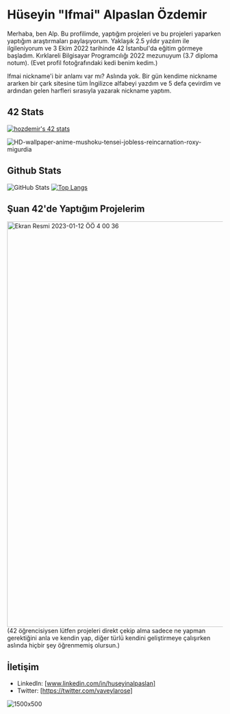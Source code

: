 # Hüseyin "Ifmai" Alpaslan Özdemir

Merhaba, ben Alp. Bu profilimde, yaptığım projeleri ve bu projeleri yaparken yaptığım araştırmaları paylaşıyorum. Yaklaşık 2.5 yıldır yazılım ile ilgileniyorum ve 3 Ekim 2022 tarihinde 42 İstanbul'da eğitim görmeye başladım. Kırklareli Bilgisayar Programcılığı 2022 mezunuyum (3.7 diploma notum). (Evet profil fotoğrafındaki kedi benim kedim.)

Ifmai nickname'i bir anlamı var mı? Aslında yok. Bir gün kendime nickname ararken bir çark sitesine tüm İngilizce alfabeyi yazdım ve 5 defa çevirdim ve ardından gelen harfleri sırasıyla yazarak nickname yaptım.

## 42 Stats
[![hozdemir's 42 stats](https://badge42.vercel.app/api/v2/cl96wo4gz00360gla3dv8dxpx/stats?cursusId=21&coalitionId=228)](https://github.com/JaeSeoKim/badge42)

![HD-wallpaper-anime-mushoku-tensei-jobless-reincarnation-roxy-migurdia](https://user-images.githubusercontent.com/94466351/224196630-9f379654-aa32-44e1-adac-4801d14f6941.jpeg)

## Github Stats
![GitHub Stats](https://github-readme-stats.vercel.app/api?username=ifmai&theme=tokyonight) [![Top Langs](https://github-readme-stats.vercel.app/api/top-langs/?username=ifmai&layout=compact&theme=tokyonight)](https://github.com/ifmai)

## Şuan 42'de Yaptığım Projelerim

<img width="947" alt="Ekran Resmi 2023-01-12 ÖÖ 4 00 36" src="https://user-images.githubusercontent.com/94466351/211950869-52321932-8e57-40f7-affb-a3b7dfa8d7ee.png">
(42 öğrencisiysen lütfen projeleri direkt çekip alma sadece ne yapman gerektiğini anla ve kendin yap, diğer türlü kendini geliştirmeye çalışırken aslında hiçbir şey öğrenmemiş olursun.)

## İletişim

- LinkedIn: [www.linkedin.com/in/huseyinalpaslan]
- Twitter: [https://twitter.com/vaveylarose]

![1500x500](https://user-images.githubusercontent.com/94466351/213903428-471259fd-81a1-4127-9e3d-64649f665558.png)

